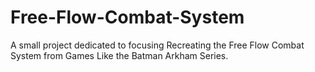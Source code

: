 # Free-Flow-Combat-System
 A small project dedicated to focusing Recreating the Free Flow Combat System from Games Like the Batman Arkham Series. 
